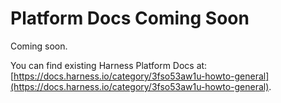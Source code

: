 # Platform Docs Coming Soon

Coming soon.

You can find existing Harness Platform Docs at: [https://docs.harness.io/category/3fso53aw1u-howto-general](https://docs.harness.io/category/3fso53aw1u-howto-general).
